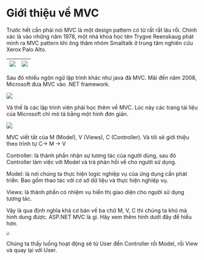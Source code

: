 # Giới thiệu về MVC



Trước hết cần phải nói MVC là một design pattern có từ rất rất lâu rồi. Chính xác là vào những năm 1978, một nhà khoa học tên Trygve Reenskaug phát minh ra MVC pattern khi ông thăm nhóm Smalltalk ở trung tâm nghiên cứu Xerox Palo Alto.

| ![](C:\code\github\DevBetterNet\AspNetMVC\MVC\assets\220px-Trygve_Reenskaug_(2010).jpg) | ![](C:\code\github\DevBetterNet\AspNetMVC\MVC\assets\MVC-2006.gif) |
| ------------------------------------------------------------ | ------------------------------------------------------------ |

Sau đó nhiều ngôn ngữ lập trình khác như java đã MVC. Mãi đến năm 2008, Microsoft đưa MVC vào .NET framework. 

![](C:\code\github\DevBetterNet\AspNetMVC\MVC\assets\building_mvc_application.jpg)

Và thế là các lập trình viên phải học thêm về MVC. Lúc này các trang tài liệu của Microsoft chỉ mô tả bằng một hình đơn giản. 

![](C:\code\github\DevBetterNet\AspNetMVC\MVC\assets\MVC.png)

MVC viết tắt của M (Model), V (Views), C (Controller). Và tôi sẽ giới thiệu theo trình tự C-> M -> V

Controller: là thành phần nhận sự tương tác của người dùng, sau đó Controller làm việc với Model và trả phản hồi về cho người sử dụng.

Model: là nơi chúng ta thực hiện logic nghiệp vụ của ứng dụng cần phát triển. Bao gồm thao tác với cơ sở dữ liệu và thực hiện nghiệp vụ.

Views: là thành phần có nhiệm vụ hiển thị giao diện cho người sử dụng tương tác.



Vậy là qua định nghĩa khá cơ bản về ba chữ M, V, C thì chúng ta khó mà hình dung được. ASP.NET MVC là gì. Hãy xem thêm hình dưới đây để hiểu hơn. 



 <img src="C:\code\github\DevBetterNet\AspNetMVC\MVC\assets\MVCmoredetail.png" style="zoom:50%;" />

Chúng ta thấy luồng hoạt động sẽ từ User đến Controller rồi Model, rồi View và quay lại với User.









